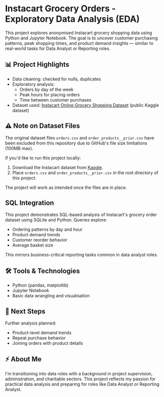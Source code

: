 # Instacart Grocery Orders - Exploratory Data Analysis (EDA)

This project explores anonymised Instacart grocery shopping data using Python and Jupyter Notebook. The goal is to uncover customer purchasing patterns, peak shopping times, and product demand insights — similar to real-world tasks for Data Analyst or Reporting roles.

## 📊 Project Highlights
- Data cleaning: checked for nulls, duplicates
- Exploratory analysis:
  - Orders by day of the week
  - Peak hours for placing orders
  - Time between customer purchases
- Dataset used: [Instacart Online Grocery Shopping Dataset](https://www.kaggle.com/datasets/instacart/market-basket-analysis) (public Kaggle dataset)

## ⚠️ Note on Dataset Files

The original dataset files `orders.csv` and `order_products__prior.csv` have been excluded from this repository due to GitHub's file size limitations (100MB max).

If you'd like to run this project locally:

1. Download the Instacart dataset from [Kaggle](https://www.kaggle.com/c/instacart-market-basket-analysis/data).
2. Place `orders.csv` and `order_products__prior.csv` in the root directory of this project.

The project will work as intended once the files are in place.

## SQL Integration

This project demonstrates SQL-based analysis of Instacart's grocery order dataset using SQLite and Python. Queries explore:
- Ordering patterns by day and hour
- Product demand trends
- Customer reorder behavior
- Average basket size

This mirrors business-critical reporting tasks common in data analyst roles.


## 🛠 Tools & Technologies
- Python (pandas, matplotlib)
- Jupyter Notebook
- Basic data wrangling and visualisation

## 🚀 Next Steps
Further analysis planned:
- Product-level demand trends
- Repeat purchase behavior
- Joining orders with product details

## ⚡ About Me
I'm transitioning into data roles with a background in project supervision, administration, and charitable sectors. This project reflects my passion for practical data analysis and preparing for roles like Data Analyst or Reporting Analyst.

